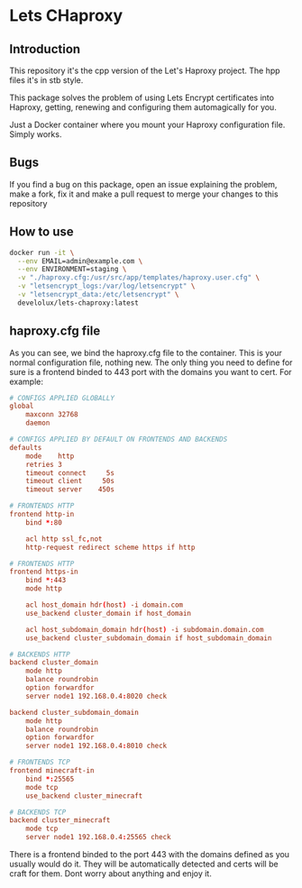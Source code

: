 # Lets CHaproxy

## Introduction

This repository it's the cpp version of the Let's Haproxy project. The hpp files it's in stb style.

This package solves the problem of using Lets Encrypt certificates into Haproxy,
getting, renewing and configuring them automagically for you.

Just a Docker container where you mount your Haproxy configuration file.
Simply works.

## Bugs

If you find a bug on this package, open an issue explaining the problem,
make a fork, fix it and make a pull request to merge your changes to this repository

## How to use

```bash
docker run -it \
  --env EMAIL=admin@example.com \
  --env ENVIRONMENT=staging \
  -v "./haproxy.cfg:/usr/src/app/templates/haproxy.user.cfg" \
  -v "letsencrypt_logs:/var/log/letsencrypt" \
  -v "letsencrypt_data:/etc/letsencrypt" \
  develolux/lets-chaproxy:latest

```

## haproxy.cfg file

As you can see, we bind the haproxy.cfg file to the container. This is your normal configuration file, nothing new. The only thing you need to define for sure is a frontend binded to 443 port with the domains you want to cert. For example:

```conf
# CONFIGS APPLIED GLOBALLY
global
    maxconn 32768
    daemon

# CONFIGS APPLIED BY DEFAULT ON FRONTENDS AND BACKENDS
defaults
    mode    http
    retries 3
    timeout connect     5s
    timeout client     50s
    timeout server    450s

# FRONTENDS HTTP
frontend http-in
    bind *:80

    acl http ssl_fc,not
    http-request redirect scheme https if http

# FRONTENDS HTTP
frontend https-in
    bind *:443
    mode http

    acl host_domain hdr(host) -i domain.com
    use_backend cluster_domain if host_domain

    acl host_subdomain_domain hdr(host) -i subdomain.domain.com
    use_backend cluster_subdomain_domain if host_subdomain_domain

# BACKENDS HTTP
backend cluster_domain
    mode http
    balance roundrobin
    option forwardfor
    server node1 192.168.0.4:8020 check

backend cluster_subdomain_domain
    mode http
    balance roundrobin
    option forwardfor
    server node1 192.168.0.4:8010 check

# FRONTENDS TCP
frontend minecraft-in
    bind *:25565
    mode tcp
    use_backend cluster_minecraft

# BACKENDS TCP
backend cluster_minecraft
    mode tcp
    server node1 192.168.0.4:25565 check

```

There is a frontend binded to the port 443 with the domains defined as you usually would do it.
They will be automatically detected and certs will be craft for them.
Dont worry about anything and enjoy it.
